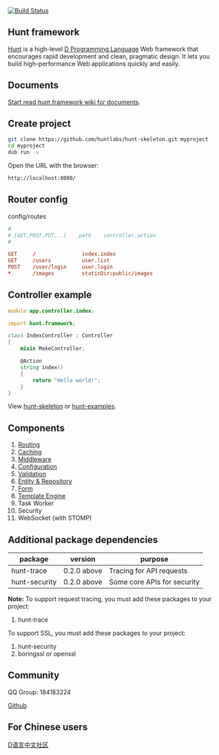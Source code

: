 [![Build Status](https://travis-ci.org/huntlabs/hunt-framework.svg?branch=master)](https://travis-ci.org/huntlabs/hunt-framework)

## Hunt framework
[Hunt](http://www.huntframework.com/) is a high-level [D Programming Language](http://dlang.org/) Web framework that encourages rapid development and clean, pragmatic design. It lets you build high-performance Web applications quickly and easily.

## Documents
[Start read hunt framework wiki for documents](https://github.com/huntlabs/hunt-framework/wiki).

## Create project
```bash
git clone https://github.com/huntlabs/hunt-skeleton.git myproject
cd myproject
dub run -v
```

Open the URL with the browser:
```bash
http://localhost:8080/
```

## Router config
config/routes
```conf
#
# [GET,POST,PUT...]    path    controller.action
#

GET     /               index.index
GET     /users          user.list
POST    /user/login     user.login
*       /images         staticDir:public/images

```

## Controller example
```D
module app.controller.index;

import hunt.framework;

class IndexController : Controller
{
    mixin MakeController;

    @Action
    string index()
    {
        return "Hello world!";
    }
}
```

View [hunt-skeleton](https://github.com/huntlabs/hunt-skeleton) or [hunt-examples](https://github.com/huntlabs/hunt-examples).

## Components
1. [Routing](https://github.com/huntlabs/hunt-framework/wiki/Routing)
2. [Caching](https://github.com/huntlabs/hunt-framework/wiki/Cache)
3. [Middleware](https://github.com/huntlabs/hunt-framework/wiki/Middleware)
4. [Configuration](https://github.com/huntlabs/hunt-framework/wiki/Configuration)
5. [Validation](https://github.com/huntlabs/hunt-framework/wiki/Validation)
6. [Entity & Repository](https://github.com/huntlabs/hunt-framework/wiki/Database)
7. [Form](https://github.com/huntlabs/hunt-framework/wiki/Form)
7. [Template Engine](https://github.com/huntlabs/hunt-framework/wiki/View)
8. Task Worker
9. Security
10. WebSocket (with STOMP)

## Additional package dependencies
| package | version | purpose |
|--------|--------|--------|
| hunt-trace |  0.2.0 above |  Tracing for API requests  |
| hunt-security |  0.2.0 above |  Some core APIs for security  |

**Note:**
To support request tracing, you must add these packages to your project:
1. hunt-trace

To support SSL, you must add these packages to your project:
1. hunt-security
1. boringssl or openssl

## Community
QQ Group: 184183224 

[Github](https://github.com/huntlabs/hunt-framework/issues)

## For Chinese users
[D语言中文社区](https://forums.dlangchina.com/)

